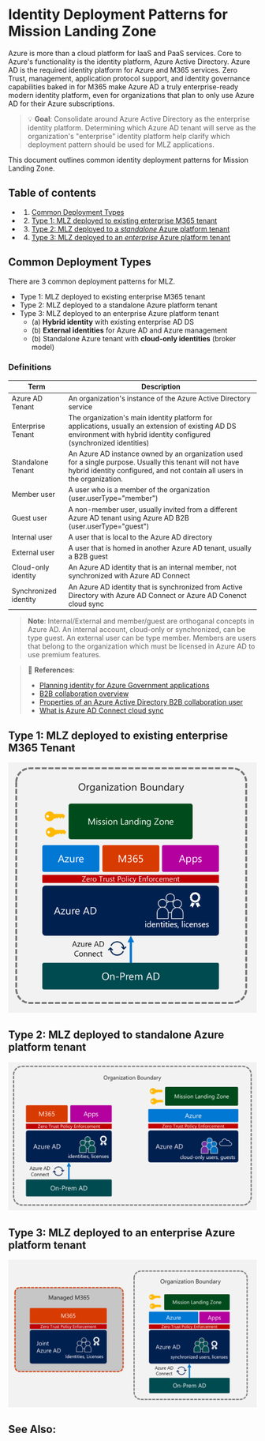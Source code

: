 # Identity Deployment Patterns for Mission Landing Zone
Azure is more than a cloud platform for IaaS and PaaS services. Core to Azure's functionality is the identity platform, Azure Active Directory. Azure AD is the required identity platform for Azure and M365 services. Zero Trust, management, application protocol support, and identity governance capabilities baked in for M365 make Azure AD a truly enterprise-ready modern identity platform, even for organizations that plan to only use Azure AD for their Azure subscriptions.

> 💡 **Goal**:
> Consolidate around Azure Active Directory as the enterprise identity platform. Determining which Azure AD tenant will serve as the organization's "enterprise" identity platform help clarify which deployment pattern should be used for MLZ applications.

This document outlines common identity deployment patterns for Mission Landing Zone.

## Table of contents
- 1. [Common Deployment Types](#common-deployment-types)
- 2. [Type 1: MLZ deployed to existing enterprise M365 tenant](#type-1-mlz-deployed-to-existing-enterprise-m365-tenant)
- 3. [Type 2: MLZ deployed to a *standalone* Azure platform tenant](#type-2-mlz-deployed-to-standalone-azure-platform-tenant)
- 4. [Type 3: MLZ deployed to an *enterprise* Azure platform tenant](#type-3-mlz-deployed-to-an-enterprise-azure-platform-tenant)

## Common Deployment Types
There are 3 common deployment patterns for MLZ.
- Type 1: MLZ deployed to existing enterprise M365 tenant
- Type 2: MLZ deployed to a standalone Azure platform tenant
- Type 3: MLZ deployed to an enterprise Azure platform tenant
  - (a) **Hybrid identity** with existing enterprise AD DS
  - (b) **External identities** for Azure AD and Azure management
  - (b) Standalone Azure tenant with **cloud-only identities** (broker model)

### Definitions
| Term | Description |
|------|-------------|
|Azure AD Tenant|An organization's instance of the Azure Active Directory service|
|Enterprise Tenant|The organization's main identity platform for applications, usually an extension of existing AD DS environment with hybrid identity configured (synchronized identities)|
|Standalone Tenant|An Azure AD instance owned by an organization used for a single purpose. Usually this tenant will not have hybrid identity configured, and not contain all users in the organization.|
|Member user|A user who is a member of the organization (user.userType="member")|
|Guest user|A non-member user, usually invited from a different Azure AD tenant using Azure AD B2B (user.userType="guest")|
|Internal user|A user that is local to the Azure AD directory|
|External user|A user that is homed in another Azure AD tenant, usually a B2B guest|
|Cloud-only identity|An Azure AD identity that is an internal member, not synchronized with Azure AD Connect|
|Synchronized identity|An Azure AD identity that is synchronized from Active Directory with Azure AD Connect or Azure AD Conenct cloud sync|

> **Note**: Internal/External and member/guest are orthoganal concepts in Azure AD. An internal account, cloud-only or synchronized, can be type guest. An external user can be type member. Members are users that belong to the organization which must be licensed in Azure AD to use premium features.

> 📘 **References**:
> - [Planning identity for Azure Government applications](https://learn.microsoft.com/en-us/azure/azure-government/documentation-government-plan-identity)
> - [B2B collaboration overview](https://learn.microsoft.com/en-us/azure/active-directory/external-identities/what-is-b2b)
> - [Properties of an Azure Active Directory B2B collaboration user](https://learn.microsoft.com/en-us/azure/active-directory/external-identities/user-properties)
> - [What is Azure AD Connect cloud sync](https://learn.microsoft.com/en-us/azure/active-directory/cloud-sync/what-is-cloud-sync)

## Type 1: MLZ deployed to existing enterprise M365 Tenant
![Type 1](../img/type1.png)

## Type 2: MLZ deployed to standalone Azure platform tenant
![Type 2](../img/type2.png)

## Type 3: MLZ deployed to an enterprise Azure platform tenant
![Type 3](../img/type3.png)

## See Also: